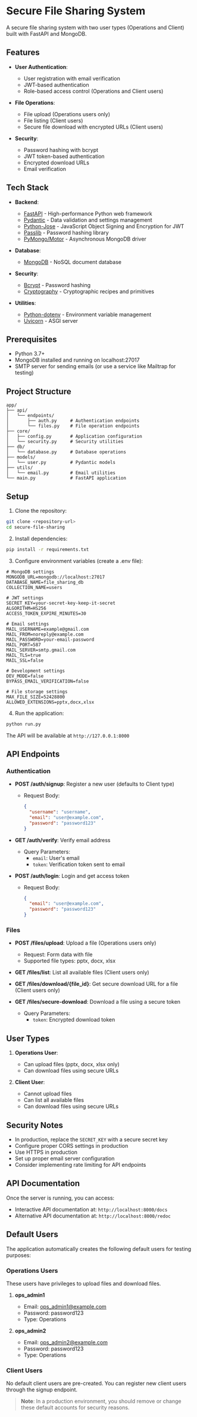 # Secure File Sharing System

A secure file sharing system with two user types (Operations and Client) built with FastAPI and MongoDB.

## Features

- **User Authentication**:
  - User registration with email verification
  - JWT-based authentication
  - Role-based access control (Operations and Client users)

- **File Operations**:
  - File upload (Operations users only)
  - File listing (Client users)
  - Secure file download with encrypted URLs (Client users)

- **Security**:
  - Password hashing with bcrypt
  - JWT token-based authentication
  - Encrypted download URLs
  - Email verification

## Tech Stack

- **Backend**: 
  - [FastAPI](https://fastapi.tiangolo.com/) - High-performance Python web framework
  - [Pydantic](https://pydantic-docs.helpmanual.io/) - Data validation and settings management
  - [Python-Jose](https://github.com/mpdavis/python-jose) - JavaScript Object Signing and Encryption for JWT
  - [Passlib](https://passlib.readthedocs.io/) - Password hashing library
  - [PyMongo/Motor](https://motor.readthedocs.io/) - Asynchronous MongoDB driver

- **Database**:
  - [MongoDB](https://www.mongodb.com/) - NoSQL document database

- **Security**:
  - [Bcrypt](https://github.com/pyca/bcrypt/) - Password hashing
  - [Cryptography](https://cryptography.io/) - Cryptographic recipes and primitives

- **Utilities**:
  - [Python-dotenv](https://github.com/theskumar/python-dotenv) - Environment variable management
  - [Uvicorn](https://www.uvicorn.org/) - ASGI server

## Prerequisites

- Python 3.7+
- MongoDB installed and running on localhost:27017
- SMTP server for sending emails (or use a service like Mailtrap for testing)

## Project Structure

```
app/
├── api/
│   └── endpoints/
│       ├── auth.py     # Authentication endpoints
│       └── files.py    # File operation endpoints
├── core/
│   ├── config.py       # Application configuration
│   └── security.py     # Security utilities
├── db/
│   └── database.py     # Database operations
├── models/
│   └── user.py         # Pydantic models
├── utils/
│   └── email.py        # Email utilities
└── main.py             # FastAPI application
```

## Setup

1. Clone the repository:
```bash
git clone <repository-url>
cd secure-file-sharing
```

2. Install dependencies:
```bash
pip install -r requirements.txt
```

3. Configure environment variables (create a .env file):
```
# MongoDB settings
MONGODB_URL=mongodb://localhost:27017
DATABASE_NAME=file_sharing_db
COLLECTION_NAME=users

# JWT settings
SECRET_KEY=your-secret-key-keep-it-secret
ALGORITHM=HS256
ACCESS_TOKEN_EXPIRE_MINUTES=30

# Email settings
MAIL_USERNAME=example@gmail.com
MAIL_FROM=noreply@example.com
MAIL_PASSWORD=your-email-password
MAIL_PORT=587
MAIL_SERVER=smtp.gmail.com
MAIL_TLS=true
MAIL_SSL=false

# Development settings
DEV_MODE=false
BYPASS_EMAIL_VERIFICATION=false

# File storage settings
MAX_FILE_SIZE=52428800
ALLOWED_EXTENSIONS=pptx,docx,xlsx
```

4. Run the application:
```bash
python run.py
```

The API will be available at `http://127.0.0.1:8000`

## API Endpoints

### Authentication

- **POST /auth/signup**: Register a new user (defaults to Client type)
  - Request Body:
    ```json
    {
      "username": "username",
      "email": "user@example.com",
      "password": "password123"
    }
    ```

- **GET /auth/verify**: Verify email address
  - Query Parameters:
    - `email`: User's email
    - `token`: Verification token sent to email

- **POST /auth/login**: Login and get access token
  - Request Body:
    ```json
    {
      "email": "user@example.com",
      "password": "password123"
    }
    ```

### Files

- **POST /files/upload**: Upload a file (Operations users only)
  - Request: Form data with file
  - Supported file types: pptx, docx, xlsx

- **GET /files/list**: List all available files (Client users only)

- **GET /files/download/{file_id}**: Get secure download URL for a file (Client users only)

- **GET /files/secure-download**: Download a file using a secure token
  - Query Parameters:
    - `token`: Encrypted download token

## User Types

1. **Operations User**:
   - Can upload files (pptx, docx, xlsx only)
   - Can download files using secure URLs

2. **Client User**:
   - Cannot upload files
   - Can list all available files
   - Can download files using secure URLs

## Security Notes

- In production, replace the `SECRET_KEY` with a secure secret key
- Configure proper CORS settings in production
- Use HTTPS in production
- Set up proper email server configuration
- Consider implementing rate limiting for API endpoints

## API Documentation

Once the server is running, you can access:
- Interactive API documentation at: `http://localhost:8000/docs`
- Alternative API documentation at: `http://localhost:8000/redoc` 

## Default Users

The application automatically creates the following default users for testing purposes:

### Operations Users
These users have privileges to upload files and download files.

1. **ops_admin1**
   - Email: ops_admin1@example.com
   - Password: password123
   - Type: Operations

2. **ops_admin2**
   - Email: ops_admin2@example.com
   - Password: password123
   - Type: Operations

### Client Users
No default client users are pre-created. You can register new client users through the signup endpoint.

> **Note**: In a production environment, you should remove or change these default accounts for security reasons. 